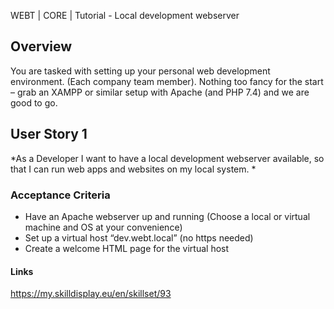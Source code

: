 WEBT | CORE | Tutorial - Local development webserver

## Overview
You are tasked with setting up your personal web development environment. (Each company team member). Nothing too fancy for the start – grab an XAMPP or similar setup with Apache (and PHP 7.4) and we are good to go.

## User Story 1
*As a Developer I want to have a local development webserver available, so that I can run web apps and websites on my local system. *

### Acceptance Criteria
- Have an Apache webserver up and running (Choose a local or virtual machine and OS at your convenience)
- Set up a virtual host “dev.webt.local” (no https needed)
- Create a welcome HTML page for the virtual host

#### Links
https://my.skilldisplay.eu/en/skillset/93
